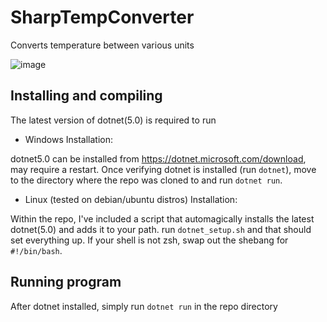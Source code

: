 # SharpTempConverter
Converts temperature between various units 

![image](https://user-images.githubusercontent.com/57014148/105939561-519d3d00-600e-11eb-8c7a-9f0125209a3c.png)


## Installing and compiling

The latest version of dotnet(5.0) is required to run 
* Windows Installation:

dotnet5.0 can be installed from https://dotnet.microsoft.com/download, may require a restart. Once verifying dotnet is installed (run `dotnet`), move to the directory where the repo was cloned to and run `dotnet run`.

* Linux (tested on debian/ubuntu distros) Installation:

Within the repo, I've included a script that automagically installs the latest dotnet(5.0) and adds it to your path. run `dotnet_setup.sh` and that should set everything up. If your shell is not zsh, swap out the shebang for `#!/bin/bash`.

## Running program
After dotnet installed, simply run `dotnet run` in the repo directory
